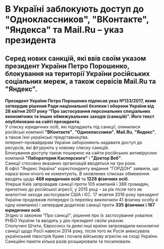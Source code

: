 # В Україні заблокують доступ до "Одноклассников", "ВКонтакте", "Яндекса" та Mail.Ru – указ президента
## Серед нових санкцій, які ввів своїм указом президент України Петро Порошенко, блокування на території України російських соціальних мереж, а також сервісів Mail.Ru та "Яндекс".

**Президент України Петро Порошенко підписав указ №133/2017, яким затвердив рішення Ради національної безпеки і оборони України від 28 квітня 2017 року "Про застосування персональних спеціальних економічних та інших обмежувальних заходів (санкцій)". Його текст опубліковано на сайті президента.**        
У списку юридичних осіб, які підпадають під санкції, опинилися російські компанії **"ВКонтакте"**, **"Одноклассники"**, **Mail.Ru**, **"Яндекс"**, а також їхні українські представництва.         
Інтернет-провайдерам України забороняють надавати доступ до ресурсів, які фігурують у новому списку санкцій.        
Блокування доступу також поширено на сайти російських антивірусних компаній **"Лаборатория Касперского"** і **"Доктор Веб"**.       
Санкції стосовно вказаних організацій вводяться на три роки.        
В офісі "Яндекс.Україна" кореспонденту видання "ГОРДОН" заявили, що наразі вони нічого не коментують.
В оновлених списках обмеження вводять щодо **468 юридичних осіб** та **1228 фізичних осіб**.        
Уперше Київ запровадив санкції проти 105 компаній і 388 громадян, причетних до російської агресії, у 2015 році – за рік після того як аналогічні заходи застосували США і ЄС. 17 жовтня 2016 року президент України продовжив попередні (з переліку виключили 41 фізичну особу й одну компанію) і затвердив додаткові санкції проти **335 фізичних і 167 юридичних осіб**.      
Згідно із законом "Про санкції", рішення про їх застосування ухвалює РНБО України та вводить у дію президент своїм указом.      
Сполучені Штати, Євросоюз та деякі інші країни запровадили економічні санкції щодо Росії навесні 2014 року, після того як Росія анексувала український півострів Крим і почала військову агресію на сході України. Санкційні пакети кілька разів розширювали та посилювали.

